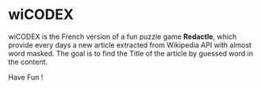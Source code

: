 # wiCODEX

wiCODEX is the French version of a fun puzzle game **Redactle**, which provide every days a new article extracted from Wikipedia API with almost word masked. 
The goal is to find the Title of the article by guessed word in the content.

Have Fun !
